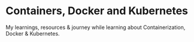 # Containers, Docker and Kubernetes
My learnings, resources &amp; journey while learning about Containerization, Docker &amp; Kubernetes.
